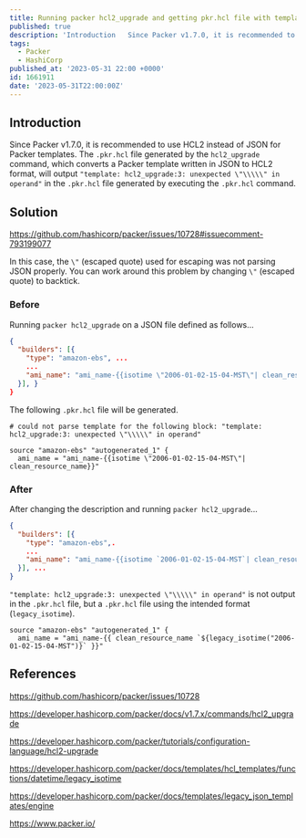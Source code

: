 ```yaml
---
title: Running packer hcl2_upgrade and getting pkr.hcl file with template hcl2_upgrade unexpected in operand
published: true
description: 'Introduction   Since Packer v1.7.0, it is recommended to use HCL2 instead of JSON for Packer...'
tags:
  - Packer
  - HashiCorp
published_at: '2023-05-31 22:00 +0000'
id: 1661911
date: '2023-05-31T22:00:00Z'
---
```


## Introduction

Since Packer v1.7.0, it is recommended to use HCL2 instead of JSON for Packer templates.
The `.pkr.hcl` file generated by the `hcl2_upgrade` command, which converts a Packer template written in JSON to HCL2 format, will output `"template: hcl2_upgrade:3: unexpected \"\\\\\" in operand"` in the `.pkr.hcl` file generated by executing the `.pkr.hcl` command.

## Solution

https://github.com/hashicorp/packer/issues/10728#issuecomment-793199077

In this case, the `\"` (escaped quote) used for escaping was not parsing JSON properly.
You can work around this problem by changing `\"` (escaped quote) to backtick.

### Before

Running `packer hcl2_upgrade` on a JSON file defined as follows...

```json
{
  "builders": [{
    "type": "amazon-ebs", ...
    ...
    "ami_name": "ami_name-{{isotime \"2006-01-02-15-04-MST\"| clean_resource_name}}"
  }], }
}
```

The following `.pkr.hcl` file will be generated.

```hcl
# could not parse template for the following block: "template: hcl2_upgrade:3: unexpected \"\\\\\" in operand"

source "amazon-ebs" "autogenerated_1" {
  ami_name = "ami_name-{{isotime \"2006-01-02-15-04-MST\"| clean_resource_name}}"
```

### After

After changing the description and running `packer hcl2_upgrade`...

```json
{
  "builders": [{
    "type": "amazon-ebs",.
    ...
    "ami_name": "ami_name-{{isotime `2006-01-02-15-04-MST`| clean_resource_name}}"
  }], ...
}
```

`"template: hcl2_upgrade:3: unexpected \"\\\\\" in operand"` is not output in the `.pkr.hcl` file,
but a `.pkr.hcl` file using the intended format (`legacy_isotime`).

```hcl
source "amazon-ebs" "autogenerated_1" {
  ami_name = "ami_name-{{ clean_resource_name `${legacy_isotime("2006-01-02-15-04-MST")}` }}"

```

## References

https://github.com/hashicorp/packer/issues/10728

https://developer.hashicorp.com/packer/docs/v1.7.x/commands/hcl2_upgrade

https://developer.hashicorp.com/packer/tutorials/configuration-language/hcl2-upgrade

https://developer.hashicorp.com/packer/docs/templates/hcl_templates/functions/datetime/legacy_isotime

https://developer.hashicorp.com/packer/docs/templates/legacy_json_templates/engine

https://www.packer.io/
